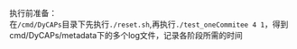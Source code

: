 执行前准备：\
在`/cmd/DyCAPs`目录下先执行`./reset.sh`,再执行`./test_oneCommitee 4 1`，得到cmd/DyCAPs/metadata下的多个log文件，记录各阶段所需的时间